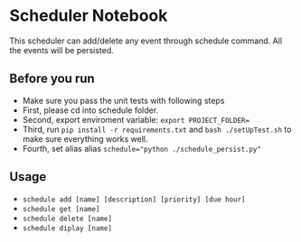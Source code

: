 # Scheduler Notebook

This scheduler can add/delete any event through schedule command. All the events will be persisted.

## Before you run
* Make sure you pass the unit tests with following steps
* First, please cd into schedule folder.
* Second, export enviroment variable: ```export PROJECT_FOLDER=```
* Third, run ```pip install -r requirements.txt``` and ```bash ./setUpTest.sh``` to make sure everything works well.
* Fourth, set alias alias ```schedule="python ./schedule_persist.py"```

## Usage
* ```schedule add [name] [description] [priority] [due hour]```
* ```schedule get [name] ```
* ```schedule delete [name] ```
* ```schedule diplay [name] ```
